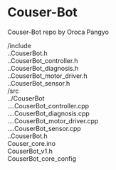 # Couser-Bot
Couser-Bot repo by Oroca Pangyo

/include  
..CouserBot.h  
..CouserBot_controller.h  
..CouserBot_diagnosis.h  
..CouserBot_motor_driver.h  
..CouserBot_sensor.h  
/src  
../CouserBot  
....CouserBot_controller.cpp  
....CouserBot_diagnosis.cpp  
....CouserBot_motor_driver.cpp  
....CouserBot_sensor.cpp  
..CouserBot.h  
Couser_core.ino  
CouserBot_v1.h  
CouserBot_core_config  
